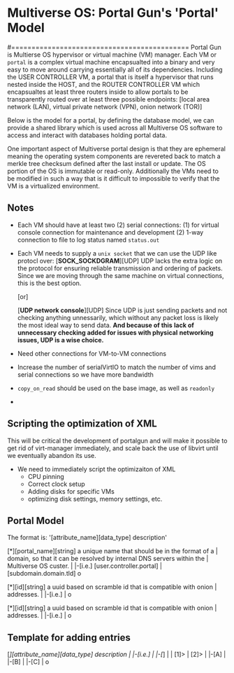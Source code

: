 # Multiverse OS: Portal Gun's 'Portal' Model 
#============================================
Portal Gun is Multierse OS hypervisor or virtual machine (VM) manager. Each VM or `portal` is a complex virtual machine encapsualted into a binary and very easy to move around carrying essentially all of its dependencies. Including the USER CONTROLLER VM, a portal that is itself a hypervisor that runs nested inside the HOST, and the ROUTER CONTROLLER VM which encapsualtes at least three routers inside to allow portals to be transparently routed over at least three possible endpoints: [local area network (LAN), virtual private network (VPN), onion network (TOR)]

Below is the model for a portal, by defining the database model, we can provide a shared library which is used across all Multiverse OS software to access and interact with databases holding portal data. 

One important aspect of Multiverse portal design is that they are ephemeral
meaning the operating system components are revereted back to match a merkle
tree checksum defined after the last install or update. The OS portion of
the OS is immutable or read-only. Additionally the VMs need to be modified
in such a way that is it difficult to impossible to verify that the VM is
a virtualized environment.

## Notes

  * Each VM should have at least two (2) serial connections: 
	(1) for virtual console connection for maintenance and development 
	(2) 1-way connection to file to log status named `status.out`

  * Each VM needs to supply a `unix socket` that we can use the UDP like 
    protocl over: 
      [**SOCK_SOCKDGRAM**][UDP] UDP lacks the extra logic on the
      protocol for ensuring reliable transmission and ordering of
      packets. Since we are moving through the same machine on
      virtual connections, this is the best option.

      [or]

      [**UDP network console**][UDP] Since UDP is just sending packets and
      not checking anything unnessarily, which without any packet loss
      is likely the most ideal way to send data. **And because of this**
      **lack of unnecessary checking added for issues with physical**
      **networking issues, UDP is a wise choice.**

  * Need other connections for VM-to-VM connections

  * Increase the number of serialVirtIO to match the number of vims and
    serial connections so we have more bandwidth

  * `copy_on_read` should be used on the base image, as well as `readonly`

  * 


## Scripting the optimization of XML
This will be critical the development of portalgun and will make it possible to get rid of virt-manager immediately, and scale back the use of libvirt until we eventually abandon its use. 

  * We need to immediately script the optimizaiton of XML
    * CPU pinning
    * Correct clock setup
    * Adding disks for specific VMs
    * optimizing disk settings, memory settings, etc.

    

## Portal Model
The format is: '[attribute_name][data_type] description'




[*][portal_name][string] a unique name that should be in the format of a
 | domain, so that it can be resolved by internal DNS servers within the
 | Multiverse OS custer.
 |
 |-[i.e.] [user.controller.portal]
 |        [subdomain.domain.tld]
 o


[*][id][string] a uuid based on scramble id that is compatible with onion
 | addresses.
 |
 |-[i.e.]
 |
 o

[*][id][string] a uuid based on scramble id that is compatible with onion
 | addresses.
 |
 |-[i.e.]
 |
 o




## Template for adding entries

[*][attribute_name][data_type] description
 |
 |-[i.e.]
 |
 |-[*]
 |
 |
 [1]>
 |
 [2]>
  |
  |-[A]
  |
  |-[B]
  |
  |-[C]
  |
  o













